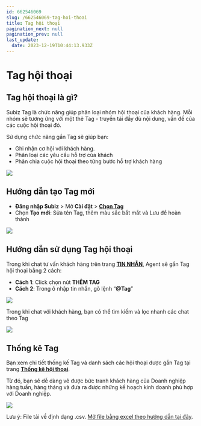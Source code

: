 ```yaml
---
id: 662546069
slug: /662546069-tag-hoi-thoai
title: Tag hội thoại
pagination_next: null
pagination_prev: null
last_update:
  date: 2023-12-19T10:44:13.933Z
---
```


# Tag hội thoại

## Tag hội thoại là gì?


Subiz Tag là chức năng giúp phân loại nhóm hội thoại của khách hàng. Mỗi nhóm sẽ tương ứng với một thẻ Tag - truyền tải đầy đủ nội dung, vấn đề của các cuộc hội thoại đó. 



Sử dụng chức năng gắn Tag sẽ giúp bạn:

- Ghi nhận cơ hội với khách hàng.
- Phân loại các yêu cầu hỗ trợ của khách
- Phân chia cuộc hội thoại theo từng bước hỗ trợ khách hàng




![](https://vcdn.subiz-cdn.com/file/fisgyrbcwoyysvszpsbo_acpxkgumifuoofoosble/unnamed.png)

## Hướng dẫn tạo Tag mới


- **Đăng nhập Subiz** > Mở **Cài đặt** > **[Chọn Tag](https://app.subiz.com.vn/settings/tags)**
- Chọn **Tạo mới**: Sửa tên Tag, thêm màu sắc bắt mắt và Lưu để hoàn thành


![](https://vcdn.subiz-cdn.com/file/fisgyrbdcqxdrwcexiln_acpxkgumifuoofoosble/unnamed.png)



## Hướng dẫn sử dụng Tag hội thoại


Trong khi chat tư vấn khách hàng trên trang **[TIN NHẮN](https://app.subiz.com.vn/convo)**, Agent sẽ gắn Tag hội thoại bằng 2 cách:

- **Cách 1**: Click chọn nút **THÊM TAG**
- **Cách 2**: Trong ô nhập tin nhắn, gõ lệnh “**@Tag**”


![](https://vcdn.subiz-cdn.com/file/fisgyrbdhbugwcrjnacx_acpxkgumifuoofoosble/unnamed.png)




Trong khi chat với khách hàng, bạn có thể tìm kiếm và lọc nhanh các chat theo Tag 




![](https://vcdn.subiz-cdn.com/file/fisgyrbdluaxmjxksrfr_acpxkgumifuoofoosble/unnamed.png)

## Thống kê Tag


Bạn xem chi tiết thống kế Tag và danh sách các hội thoại được gắn Tag tại trang **[Thống kê hội thoại](https://app.subiz.com.vn/new-reports/convo)**.



Từ đó, bạn sẽ dễ dàng vẽ được bức tranh khách hàng của Doanh nghiệp hàng tuần, hàng tháng và đưa ra được những kế hoạch kinh doanh phù hợp với Doanh nghiệp. 


![](https://vcdn.subiz-cdn.com/file/fisgyrbdqdkherbwfdns_acpxkgumifuoofoosble/unnamed.png)


Lưu ý: File tải về định dạng .csv. [Mở file bằng excel theo hướng dẫn tại đây](https://www.youtube.com/watch?v=mJgbIMfkCwY).